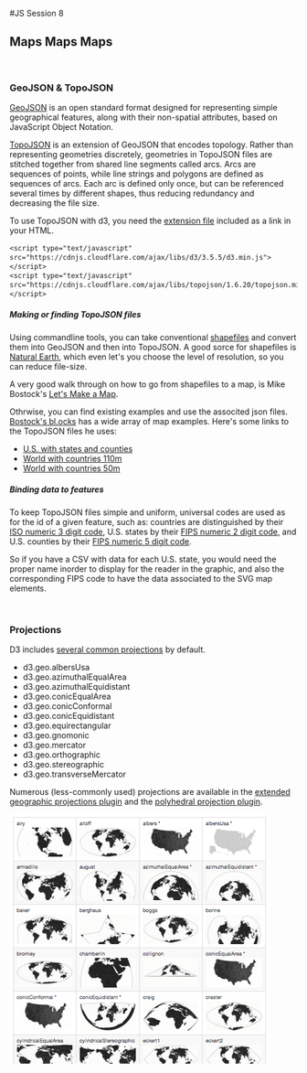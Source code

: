 #JS Session 8


## Maps Maps Maps
<br>

### GeoJSON & TopoJSON
[GeoJSON](https://en.wikipedia.org/wiki/GeoJSON) is an open standard format designed for representing simple geographical features, along with their non-spatial attributes, based on JavaScript Object Notation.

[TopoJSON](https://en.wikipedia.org/wiki/GeoJSON#TopoJSON) is an extension of GeoJSON that encodes topology. Rather than representing geometries discretely, geometries in TopoJSON files are stitched together from shared line segments called arcs. Arcs are sequences of points, while line strings and polygons are defined as sequences of arcs. Each arc is defined only once, but can be referenced several times by different shapes, thus reducing redundancy and decreasing the file size.

To use TopoJSON with d3, you need the [extension file](https://cdnjs.cloudflare.com/ajax/libs/topojson/1.6.20/topojson.min.js) included as a link in your HTML.

	<script type="text/javascript" src="https://cdnjs.cloudflare.com/ajax/libs/d3/3.5.5/d3.min.js"></script> 
	<script type="text/javascript" src="https://cdnjs.cloudflare.com/ajax/libs/topojson/1.6.20/topojson.min.js"></script> 

##### Making or finding TopoJSON files


Using commandline tools, you can take conventional [shapefiles](https://en.wikipedia.org/wiki/Shapefile) and convert them into GeoJSON and then into TopoJSON. A good sorce for shapefiles is [Natural Earth](http://www.naturalearthdata.com/downloads/), which even let's you choose the level of resolution, so you can reduce file-size.

A very good walk through on how to go from shapefiles to a map, is Mike Bostock's [Let's Make a Map](https://bost.ocks.org/mike/map/).

Othrwise, you can find existing examples and use the associted json files. [Bostock's bl.ocks](http://bl.ocks.org/mbostock) has a wide array of map examples. Here's some links to the TopoJSON files he uses:

* [U.S. with states and counties](http://bl.ocks.org/mbostock/raw/4090846/us.json)
* [World with countries 110m](http://bl.ocks.org/mbostock/raw/4090846/world-110m.json)
* [World with countries 50m](http://bl.ocks.org/mbostock/raw/4090846/world-50m.json)


##### Binding data to features

To keep TopoJSON files simple and uniform, universal codes are used as for the id of a given feature, such as: countries are distinguished by their [ISO numeric 3 digit code](https://en.wikipedia.org/wiki/ISO_3166-1), U.S. states by their [FIPS numeric 2 digit code](https://en.wikipedia.org/wiki/Federal_Information_Processing_Standard_state_code), and U.S. counties by their [FIPS numeric 5 digit code](https://www.census.gov/geo/reference/codes/cou.html).

So if you have a CSV with data for each U.S. state, you would need the proper name inorder to display for the reader in the graphic, and also the corresponding FIPS code to have the data associated to the SVG map elements. 

<br>



### Projections

D3 includes [several common projections]((https://github.com/mbostock/d3/wiki/Geo-Projections)) by default. 

* d3.geo.albersUsa
* d3.geo.azimuthalEqualArea
* d3.geo.azimuthalEquidistant
* d3.geo.conicEqualArea
* d3.geo.conicConformal
* d3.geo.conicEquidistant
* d3.geo.equirectangular
* d3.geo.gnomonic
* d3.geo.mercator
* d3.geo.orthographic
* d3.geo.stereographic
* d3.geo.transverseMercator

Numerous (less-commonly used) projections are available in the [extended geographic projections plugin](https://github.com/d3/d3-geo-projection/) and the [polyhedral projection plugin](https://github.com/d3/d3-plugins/tree/master/geo/polyhedron).

![projections](assets/projections.png "projections")